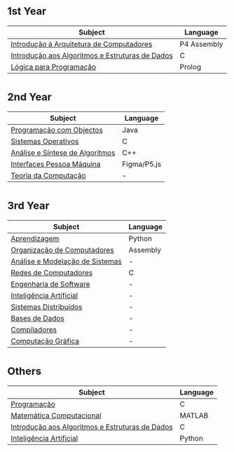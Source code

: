 # <sub>1st Year
Subject | Language
--- | --- 
[Introdução à Arquitetura de Computadores](https://github.com/saradinismarques/leic-a/tree/main/iac) | P4 Assembly 
[Introdução aos Algoritmos e Estruturas de Dados](https://github.com/saradinismarques/leic-a/tree/main/iaed) | C
[Lógica para Programação](https://github.com/saradinismarques/leic-a/tree/main/lp) | Prolog 
  
# <sub>2nd Year
Subject | Language 
--- | --- 
[Programação com Objectos](https://github.com/saradinismarques/leic-a/tree/main/po) | Java 
[Sistemas Operativos](https://github.com/saradinismarques/leic-a/tree/main/so) | C 
[Análise e Síntese de Algoritmos](https://github.com/saradinismarques/leic-a/tree/main/asa) | C++ 
[Interfaces Pessoa Máquina](https://github.com/saradinismarques/leic-a/tree/main/ipm) | Figma/P5.js 
[Teoria da Computação](https://github.com/saradinismarques/leic-a/tree/main/tc) | - 

# <sub>3rd Year
Subject | Language 
--- | --- 
[Aprendizagem]() | Python 
[Organização de Computadores]() | Assembly 
[Análise e Modelação de Sistemas]() | - 
[Redes de Computadores]() | C 
[Engenharia de Software]() | -  
[Inteligência Artificial]() | -
[Sistemas Distribuídos]() | - 
[Bases de Dados]() | - 
[Compiladores]() | - 
[Computação Gráfica]() | - 
 
# <sub>Others
Subject | Language 
--- | --- 
[Programação](https://github.com/saradinismarques/leic-a/tree/main/prog-aero) | C 
[Matemática Computacional](https://github.com/saradinismarques/leic-a/tree/main/mc-aero) | MATLAB 
[Introdução aos Algoritmos e Estruturas de Dados](https://github.com/saradinismarques/leic-a/tree/main/iaed-aero) | C 
[Inteligência Artificial](https://github.com/saradinismarques/leic-a/tree/main/ia-aero) | Python 
